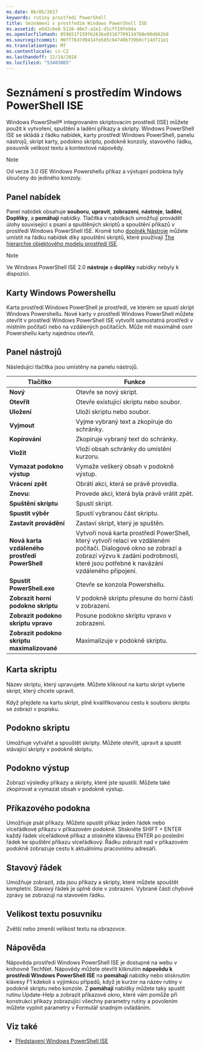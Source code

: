 ```yaml
---
ms.date: 06/05/2017
keywords: rutiny prostředí PowerShell
title: Seznámení s prostředím Windows PowerShell ISE
ms.assetid: e0d2c6e8-5126-40e7-a1e1-d1cff29fe94a
ms.openlocfilehash: 059651f159fb2636a93167709134788e90d062b8
ms.sourcegitcommit: 00ff76d7d9414fe585c04740b739b9cf14d711e1
ms.translationtype: MT
ms.contentlocale: cs-CZ
ms.lasthandoff: 12/14/2018
ms.locfileid: "53403865"
---
```

# <a name="exploring-the-windows-powershell-ise"></a>Seznámení s prostředím Windows PowerShell ISE

Windows PowerShell® integrovaném skriptovacím prostředí (ISE) můžete použít k vytvoření, spuštění a ladění příkazy a skripty. Windows PowerShell ISE se skládá z řádku nabídek, karty prostředí Windows PowerShell, panelu nástrojů, skript karty, podokno skriptu, podokně konzoly, stavového řádku, posuvník velikost textu a kontextové nápovědy.

> [!NOTE]
> Od verze 3.0 ISE Windows Powershellu příkaz a výstupní podokna byly sloučeny do jediného konzoly.

## <a name="menu-bar"></a>Panel nabídek

Panel nabídek obsahuje **souboru**, **upravit**, **zobrazení**, **nástroje**, **ladění**,  **Doplňky**, a **pomáhají** nabídky. Tlačítka v nabídkách umožňují provádět úlohy související s psaní a spuštěných skriptů a spouštění příkazů v prostředí Windows PowerShell ISE. Kromě toho [doplněk Nástroje](../../core-powershell/ise/The-ISEAddOnTool-Object.md) můžete umístit na řádku nabídek díky spouštění skriptů, které používají [The hierarchie objektového modelu prostředí ISE](../../core-powershell/ise/The-ISE-Object-Model-Hierarchy.md).

> [!NOTE]
> Ve Windows PowerShell ISE 2.0 **nástroje** a **doplňky** nabídky nebyly k dispozici.

## <a name="windows-powershell-tabs"></a>Karty Windows Powershellu

Karta prostředí Windows PowerShell je prostředí, ve kterém se spustí skript Windows Powershellu. Nové karty v prostředí Windows PowerShell můžete otevřít v prostředí Windows PowerShell ISE vytvořit samostatná prostředí v místním počítači nebo na vzdálených počítačích. Může mít maximálně osm Powershellu karty najednou otevřít.

## <a name="toolbar"></a>Panel nástrojů

Následující tlačítka jsou umístěny na panelu nástrojů.

|Tlačítko|Funkce|
|----------|------------|
|**Nový**|Otevře se nový skript.|
|**Otevřít**|Otevře existující skriptu nebo soubor.|
|**Uložení**|Uloží skriptu nebo soubor.|
|**Vyjmout**|Vyjme vybraný text a zkopíruje do schránky.|
|**Kopírování**|Zkopíruje vybraný text do schránky.|
|**Vložit**|Vloží obsah schránky do umístění kurzoru.|
|**Vymazat podokno výstup**|Vymaže veškerý obsah v podokně výstup.|
|**Vrácení zpět**|Obrátí akci, která se právě provedla.|
|**Znovu:**|Provede akci, která byla právě vrátit zpět.|
|**Spuštění skriptu**|Spustí skript.|
|**Spustit výběr**|Spustí vybranou část skriptu.|
|**Zastavit provádění**|Zastaví skript, který je spuštěn.|
|**Nová karta vzdáleného prostředí PowerShell**|Vytvoří nová karta prostředí PowerShell, který vytvoří relaci ve vzdáleném počítači. Dialogové okno se zobrazí a zobrazí výzvu k zadání podrobností, které jsou potřebné k navázání vzdáleného připojení.|
|**Spustit PowerShell.exe**|Otevře se konzola Powershellu.|
|**Zobrazit horní podokno skriptu**|V podokně skriptu přesune do horní části v zobrazení.|
|**Zobrazit podokno skriptu vpravo**|Posune podokno skriptu vpravo v zobrazení.|
|**Zobrazit podokno skriptu maximalizované**|Maximalizuje v podokně skriptu.|

## <a name="script-tab"></a>Karta skriptu

Název skriptu, který upravujete. Můžete kliknout na kartu skript vyberte skript, který chcete upravit.

Když přejdete na kartu skript, plně kvalifikovanou cestu k souboru skriptu se zobrazí v popisku.

## <a name="script-pane"></a>Podokno skriptu

Umožňuje vytvářet a spouštět skripty. Můžete otevřít, upravit a spustit stávající skripty v podokně skriptu.

## <a name="output-pane"></a>Podokno výstup

Zobrazí výsledky příkazy a skripty, které jste spustili. Můžete také zkopírovat a vymazat obsah v podokně výstup.

## <a name="command-pane"></a>Příkazového podokna

Umožňuje psát příkazy. Můžete spustit příkaz jeden řádek nebo víceřádkové příkazu v příkazovém podokně. Stiskněte SHIFT + ENTER každý řádek víceřádkové příkaz a stiskněte klávesu ENTER po poslední řádek ke spuštění příkazu víceřádkový. Řádku zobrazit nad v příkazovém podokně zobrazuje cestu k aktuálnímu pracovnímu adresáři.

## <a name="status-bar"></a>Stavový řádek

Umožňuje zobrazit, zda jsou příkazy a skripty, které můžete spouštět kompletní. Stavový řádek je úplně dole v zobrazení. Vybrané části chybové zprávy se zobrazují na stavovém řádku.

## <a name="text-size-slider"></a>Velikost textu posuvníku

Zvětší nebo zmenší velikost textu na obrazovce.

## <a name="help"></a>Nápověda

Nápověda prostředí Windows PowerShell ISE je dostupné na webu v knihovně TechNet. Nápovědy můžete otevřít kliknutím **nápovědu k prostředí Windows PowerShell ISE** na **pomáhají** nabídky nebo stisknutím klávesy F1 kdekoli s výjimkou případů, když je kurzor na název rutiny v podokně skriptu nebo konzole. Z **pomáhají** nabídky můžete taky spustit rutinu Update-Help a zobrazit příkazové okno, které vám pomůže při konstrukci příkazy zobrazující všechny parametry rutiny a povolením můžete vyplnit parametry v Formulář snadným ovládáním.

## <a name="see-also"></a>Viz také

- [Představení Windows PowerShell ISE](../../core-powershell/ise/Introducing-the-Windows-PowerShell-ISE.md)